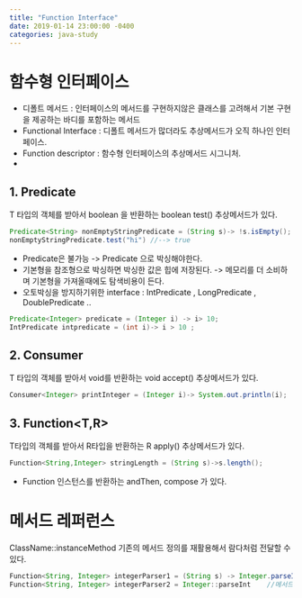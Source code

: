 ```yaml
---
title: "Function Interface"
date: 2019-01-14 23:00:00 -0400
categories: java-study
---
```


# 함수형 인터페이스

- 디폴트 메서드 :  인터페이스의 메서드를 구현하지않은 클래스를 고려해서 기본 구현을 제공하는 바디를 포함하는 메서드
- Functional Interface : 디폴트 메서드가 많더라도 추상메서드가 오직 하나인 인터페이스.
- Function descriptor :  함수형 인터페이스의 추상메서드 시그니처.
- 
## 1. Predicate<T>

T 타입의 객체를 받아서 boolean 을 반환하는 boolean test() 추상메서드가 있다.

```java
Predicate<String> nonEmptyStringPredicate = (String s)-> !s.isEmpty();
nonEmptyStringPredicate.test("hi") //--> true
```
- Predicate<int>은 불가능 -> Predicate<Integer> 으로 박싱해야한다.
- 기본형을 참조형으로 박싱하면 박싱한 값은 힙에 저장된다. -> 메모리를 더 소비하며 기본형을 가져올때에도 탐색비용이 든다.
- 오토박싱을 방지하기위한 interface : IntPredicate , LongPredicate , DoublePredicate ..
```java
Predicate<Integer> predicate = (Integer i) -> i> 10;
IntPredicate intpredicate = (int i)-> i > 10 ; 
```

## 2. Consumer<T>

T 타입의 객체를 받아서 void를 반환하는 void accept() 추상메서드가 있다.
```java
Consumer<Integer> printInteger = (Integer i)-> System.out.println(i);
```

## 3. Function<T,R>

T타입의 객체를 받아서 R타입을 반환하는 R apply() 추상메서드가 있다.
```java
Function<String,Integer> stringLength = (String s)->s.length();
```
- Function 인스턴스를 반환하는 andThen, compose 가 있다.

# 메서드 레퍼런스

ClassName::instanceMethod
기존의 메서드 정의를 재활용해서 람다처럼 전달할 수 있다.

```java
Function<String, Integer> integerParser1 = (String s) -> Integer.parseInt(s);
Function<String, Integer> integerParser2 = Integer::parseInt    //메서드 레퍼런스 
```

  